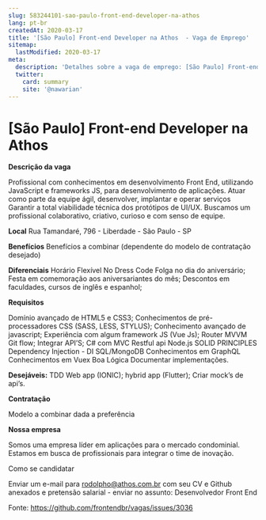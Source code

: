 ```yaml
---
slug: 583244101-sao-paulo-front-end-developer-na-athos
lang: pt-br
createdAt: 2020-03-17
title: '[São Paulo] Front-end Developer na Athos  - Vaga de Emprego'
sitemap:
  lastModified: 2020-03-17
meta:
  description: 'Detalhes sobre a vaga de emprego: [São Paulo] Front-end Developer na Athos '
  twitter:
    card: summary
    site: '@nawarian'
---
```


# [São Paulo] Front-end Developer na Athos 

**Descrição da vaga**

Profissional com conhecimentos em desenvolvimento Front End, utilizando JavaScript e frameworks JS, para desenvolvimento de aplicações. Atuar como parte da equipe ágil, desenvolver, implantar e operar serviços Garantir a total viabilidade técnica dos protótipos de UI/UX. Buscamos um profissional colaborativo, criativo, curioso e com senso de equipe.

**Local**
Rua Tamandaré, 796 - Liberdade - São Paulo - SP

**Benefícios**
Benefícios a combinar (dependente do modelo de contratação desejado)

**Diferenciais**
Horário Flexível
No Dress Code
Folga no dia do aniversário;
Festa em comemoração aos aniversariantes do mês;
Descontos em faculdades, cursos de inglês e espanhol;

**Requisitos**

Domínio avançado de HTML5 e CSS3;
Conhecimentos de pré-processadores CSS (SASS, LESS, STYLUS);
Conhecimento avançado de javascript;
Experiência com algum framework JS (Vue Js);
Router
MVVM
Git flow;
Integrar API’S;
C# com MVC
Restful api
Node.js
SOLID PRINCIPLES
Dependency Injection - DI
SQL/MongoDB
Conhecimentos em GraphQL
Conhecimentos em Vuex
Boa Lógica
Documentar implementações.

**Desejáveis:**
TDD
Web app (IONIC);
hybrid app (Flutter);
Criar mock’s de api’s.

**Contratação**

Modelo a combinar dada a preferência

**Nossa empresa**

Somos uma empresa líder em aplicações para o mercado condominial. Estamos em busca de profissionais para integrar o time de inovação.

Como se candidatar

Enviar um e-mail para rodolpho@athos.com.br com seu CV e Github anexados e pretensão salarial - enviar no assunto: Desenvolvedor Front End



Fonte: https://github.com/frontendbr/vagas/issues/3036
